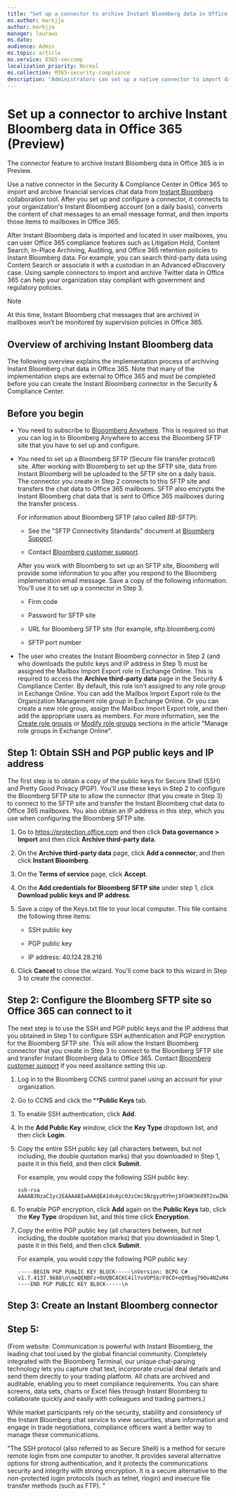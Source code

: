 ```yaml
---
title: "Set up a connector to archive Instant Bloomberg data in Office 365 (Preview)"
ms.author: markjjo
author: markjjo
manager: laurawi
ms.date: 
audience: Admin
ms.topic: article
ms.service: O365-seccomp
localization_priority: Normal
ms.collection: M365-security-compliance
description: "Administrators can set up a native connector to import data from the Instant Bloomberg chat tool into Office 365. This lets you archive data from third-party data sources in Office 365 so you can use compliance features such as legal hold, content search, and retention policies to manage your organization's third-party data."
---
```


# Set up a connector to archive Instant Bloomberg data in Office 365 (Preview)

The connector feature to archive Instant Bloomberg data in Office 365 is in Preview.

Use a native connector in the Security & Compliance Center in Office 365 to import and archive financial services chat data from [Instant Bloomberg](https://www.bloomberg.com/professional/product/collaboration/) collaboration tool. After you set up and configure a connector, it connects to your organization's Instant Bloomberg account (on a daily basis), converts the content of chat messages to an email message format, and then imports those items to mailboxes in Office 365.

After Instant Bloomberg data is imported and located in user mailboxes, you can user Office 365 compliance features such as Litigation Hold, Content Search, In-Place Archiving, Auditing, and Office 365 retention policies to Instant Bloomberg data. For example, you can search third-party data using Content Search or associate it with a custodian in an Advanced eDiscovery case. Using sample connectors to import and archive Twitter data in Office 365 can help your organization stay compliant with government and regulatory policies.

> [!NOTE]
> At this time, Instant Bloomberg chat messages that are archived in mailboxes won’t be monitored by supervision policies in Office 365.

## Overview of archiving Instant Bloomberg data

The following overview explains the implementation process of archiving Instant Bloomberg chat data in Office 365. Note that many of the implementation steps are external to Office 365 and must be completed before you can create the Instant Bloomberg connector in the Security & Compliance Center.


## Before you begin

- You need to subscribe to [Blooomberg Anywhere](https://www.bloomberg.com/professional/product/remote-access/?bbgsum-page=DG-WS-PROF-PROD-BBA). This is required so that you can log in to Bloomberg Anywhere to access the Bloomberg SFTP site that you have to set up and configure.

- You need to set up a Bloomberg SFTP (Secure file transfer protocol) site. After working with Bloomberg to set up the SFTP site, data from Instant Bloomberg will be uploaded to the SFTP site on a daily basis. The connector you create in Step 2 connects to this SFTP site and transfers the chat data to Office 365 mailboxes. SFTP also encrypts the Instant Bloomberg chat data that is sent to Office 365 mailboxes during the transfer process.

    For information about Bloomberg SFTP (also called *BB-SFTP*):

    - See the "SFTP Connectivity Standards" document at [Bloomberg Support](https://www.bloomberg.com/professional/support/documentation/).
    
    - Contact [Bloomberg customer support](https://service.bloomberg.com/portal/sessions/new?utm_source=bloomberg-menu&utm_medium=csc).

    After you work with Bloomberg to set up an SFTP site, Bloomberg will provide some information to you after you respond to the Bloomberg implemenation email message. Save a copy of the following information. You'll use it to set up a connector in Step 3.

    - Firm code

    - Password for SFTP site

    - URL for Bloomberg SFTP site (for example, sftp.bloomberg.com)

    - SFTP port number

- The user who creates the Instant Bloomberg connector in Step 2 (and who downloads the public keys and IP address in Step 1) must be assigned the Mailbox Import Export role in Exchange Online. This is required to access the **Archive third-party data** page in the Security & Compliance Center. By default, this role isn't assigned to any role group in Exchange Online. You can add the Mailbox Import Export role to the Organization Management role group in Exchange Online. Or you can create a new role group, assign the Mailbox Import Export role, and then add the appropriate users as members. For more information, see the  [Create role groups](https://docs.microsoft.com/Exchange/permissions-exo/role-groups#create-role-groups) or [Modify role groups](https://docs.microsoft.com/Exchange/permissions-exo/role-groups#modify-role-groups) sections in the article "Manage role groups in Exchange Online".

## Step 1: Obtain SSH and PGP public keys and IP address

The first step is to obtain a copy of the public keys for Secure Shell (SSH) and Pretty Good Privacy (PGP). You'll use these keys in Step 2 to configure the Bloomberg SFTP site to allow the connector (that you create in Step 3) to connect to the SFTP site and transfer the Instant Bloomberg chat data to Office 365 mailboxes. You also obtain an IP address in this step, which you use when configuring the Bloomberg SFTP site.

1.  Go to <https://protection.office.com> and then click **Data governance \> Import** and then click **Archive third-party data**.

2. On the **Archive third-party data** page, click **Add a connector**, and then click **Instant Bloomberg**.

3. On the **Terms of service** page, click **Accept**.

4. On the **Add credentials for Bloomberg SFTP site** under step 1, click **Download public keys and IP address**.

5. Save a copy of the Keys.txt file to your local computer. This file contains the following three items:

   - SSH public key

   - PGP public key

   - IP address: 40.124.28.216

6. Click **Cancel** to close the wizard. You'll come back to this wizard in Step 3 to create the connector.

## Step 2: Configure the Bloomberg SFTP site so Office 365 can connect to it

The next step is to use the SSH and PGP public keys and the IP address that you obtained in Step 1 to configure SSH authentication and PGP encryption for the Bloomberg SFTP site. This will allow the Instant Bloomberg connector that you create in Step 3 to connect to the Bloomberg SFTP site and transfer Instant Bloomberg data to Office 365. Contact [Bloomberg customer support](https://service.bloomberg.com/portal/sessions/new?utm_source=bloomberg-menu&utm_medium=csc) if you need assitance setting this up.

1. Log in to the Bloomberg CCNS control panel using an account for your organization.

2. Go to CCNS and click the ****Public Keys** tab.

3. To enable SSH authentication, click **Add**.

4. In the **Add Public Key** window, click the **Key Type** dropdown list, and then click **Login**.

5. Copy the entire SSH public key (all characters between, but not including, the double quotation marks) that you downloaded in Step 1, paste it in this field, and then click **Submit**.
 
    For example, you would copy the following SSH public key:

    ```
    ssh-rsa AAAAB3NzaC1yc2EAAAABIwAAAQEA1dxAyc0JzCmc5NzgyzRYhnj3FGHK5Kd9T2cwZNkmL/9nFhQupQor081rmuw9gACAmeot7y+V/fmijo/q4rxDe3Auu3hfLl1NpWlIssQJHzycms8zimtdQcXbMKwDQOnRthpEocF5ySs76KE72vaYQJTvclAamWWq0D75SUmXDFFr7afvEy57F7KgMD1ecg6lH7q8seSKbiiWxX1Ul0kL15fzpUyhjDP41owb1XC/dF7fJwAmCO1+HZfDLEp62q4tnApLpdd92KoR41LZTryO5dICKhk+S+JxPLkksxL0wm5YevOr2n4ScuRdsBV8mWKZ1Xw+cOss9O6L7cCcEiB3Ow==
    ```

6. To enable PGP encryption, click **Add** again on the **Public Keys** tab, click the **Key Type** dropdown list, and this time click **Encryption**.

7. Copy the entire PGP public key (all characters between, but not including, the double quotation marks) that you downloaded in Step 1, paste it in this field, and then click **Submit**. 

    For example, you would copy the following PGP public key:

    ```
    -----BEGIN PGP PUBLIC KEY BLOCK-----\nVersion: BCPG C# v1.7.4137.9688\n\nmQENBFz+6UQBCACKC4ilYoVOP5b/F0CO+oQYbag79Ov4NZxM4EKW51lUAvKNExRM\nc1C/gwXm8bghht8GEODckXXqx8qSSXUEeA/ROweXNtD1u1kn7PgYEFUeD/qE739m\nm5lxXF9Vod26AtKQ9Y1EvYoQEltwztAaXg8K8LQzB+tzN079d1cxM5tbiRQLttAh\nOt5amLXuINt8+dWyNas3DfgIBUmwfkwCbUO0ElrIhvvO3A85K97SX9Q6Py0SkfkK\nQpnULuhdjSm+7k7qlVMf0s8e/9jUXYKbMFkxlOoMq052vV0l0VQNSeuKoC+m6+LT\nEPab89AMt6S4Ujum9wTUy1eWNx9vV0y/w8N7ABEBAAG0JDM5MjM4ZTg3LWI1YWIt\nNGVmNi1hNTU5LWFmNTRjNmIwN2I0MokBHAQQAQIABgUCXP7pRAAKCRAJQdjaG//S\nCy70B/wKrR2CcqtZx56yrGJFfVy3niEt16VEA3xJM3D9nX0gmgo85Nh5gkiY3ahH\nnNEmgW5vlCM1gcgFeoZWe8A80G4QoabslSUzLbq9HsHOOAQApsfhrhXpylrAVa4n\nI53XUOxWdOTa4xsOob8hSRADqJbwHPOsoAr2A87TvZ9LSi2Mii5omeTq416CLnoS\nPBAEhelZm+ruy5JhzA1yXvWYFH08wNqSHO3bskdES2yW5SyQmYlcoEztWE0Q0Z+G\nZT3kOa/W2MbcZovFCQIfqhwVfXtIzx5uYUmxgk5cFKUJJMlO0AZK/HwM22xuuIWe\ndMa6OMo/n8tvEBxrLQMdVPlz+hZ6\n=AwmP\n-----END PGP PUBLIC KEY BLOCK-----\n
    ```

## Step 3: Create an Instant Bloomberg connector



## Step 5:




(From website: 
Communication is powerful with Instant Bloomberg, the leading chat tool used by the global financial community. Completely integrated with the Bloomberg Terminal, our unique chat-parsing technology lets you capture chat text, incorporate crucial deal details and send them directly to your trading platform. All chats are archived and auditable, enabling you to meet compliance requirements. You can share screens, data sets, charts or Excel files through Instant Bloomberg to collaborate quickly and easily with colleagues and trading partners.)

While market participants rely on the security, stability and consistency of the Instant Bloomberg chat service to view securities, share information and engage in trade negotiations, compliance officers want a better way to manage these communications.

"The SSH protocol (also referred to as Secure Shell) is a method for secure remote login from one computer to another. It provides several alternative options for strong authentication, and it protects the communications security and integrity with strong encryption. It is a secure alternative to the non-protected login protocols (such as telnet, rlogin) and insecure file transfer methods (such as FTP). "